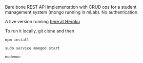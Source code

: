 Bare bone REST API implementation with CRUD ops for a student management system (mongo running in mLab). No authentication.

A live version running [here at Heroku](https://fierce-sierra-18214.herokuapp.com/)

To run it locally, git clone and then

``npm install``

``sudo service mongod start``

``nodemon``
